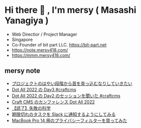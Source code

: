 # Hi there 👋 , I'm mersy ( Masashi Yanagiya )

- Web Directior / Project Manager
- Singapore
- Co-Founder of bit part LLC. https://bit-part.net
- https://note.mersy418.com/
- https://mmm.mersy418.com/

## mersy note
<!-- BLOG-POST-LIST:START -->
- [プロジェクトのはやい段階から首を突っ込むなりしていきたい](https://note.mersy418.com/article/プロジェクトのはやい段階から首を突っ込むなりしていきたい?utm_source=feed)
- [Dot All 2022 の Day3 #craftcms](https://note.mersy418.com/article/dot-all-2022-day3?utm_source=feed)
- [Dot All 2022 の Day2 のセッションを聞いた #craftcms](https://note.mersy418.com/article/dot-all-2022-day2?utm_source=feed)
- [Craft CMS のカンファレンス Dot All 2022](https://note.mersy418.com/article/craftcms-dot-all-2022?utm_source=feed)
- [【読了】失敗の科学](https://note.mersy418.com/article/book_b01mu364id?utm_source=feed)
- [期限切れのタスクを Slack に通知するようにしてみる](https://note.mersy418.com/article/backlog-issues-post-to-slack?utm_source=feed)
- [MacBook Pro 14 用のプライバシーフィルターを買ってみた](https://note.mersy418.com/article/macbookpro14-privacy-filter?utm_source=feed)
<!-- BLOG-POST-LIST:END -->
